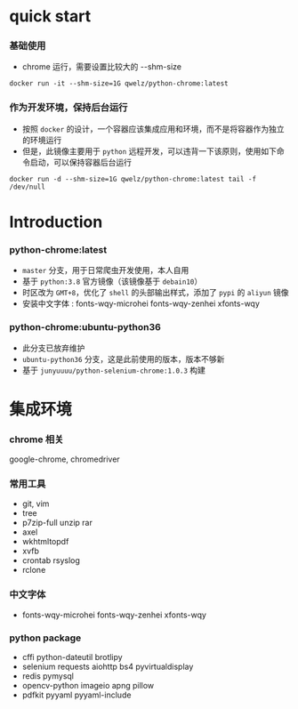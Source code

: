 <!--
 * @Author: qwelz
 * @Date: 2020-07-24 20:30:58
 * @LastEditors: qwelz
 * @LastEditTime: 2020-08-20 20:37:14
--> 

# quick start

### 基础使用
* chrome 运行，需要设置比较大的 --shm-size
```shell
docker run -it --shm-size=1G qwelz/python-chrome:latest
```

### 作为开发环境，保持后台运行
* 按照 `docker` 的设计，一个容器应该集成应用和环境，而不是将容器作为独立的环境运行
* 但是，此镜像主要用于 `python` 远程开发，可以违背一下该原则，使用如下命令启动，可以保持容器后台运行
```shell
docker run -d --shm-size=1G qwelz/python-chrome:latest tail -f /dev/null
```


# Introduction

### python-chrome:latest
* `master` 分支，用于日常爬虫开发使用，本人自用
* 基于 `python:3.8` 官方镜像（该镜像基于 `debain10`）
* 时区改为 `GMT+8`，优化了 `shell` 的头部输出样式，添加了 `pypi` 的 `aliyun` 镜像
* 安装中文字体 : fonts-wqy-microhei fonts-wqy-zenhei xfonts-wqy

### python-chrome:ubuntu-python36
* 此分支已放弃维护
* `ubuntu-python36` 分支，这是此前使用的版本，版本不够新
* 基于 `junyuuuu/python-selenium-chrome:1.0.3` 构建

# 集成环境

### chrome 相关
google-chrome, chromedriver

### 常用工具
* git, vim
* tree 
* p7zip-full unzip rar
* axel
* wkhtmltopdf
* xvfb
* crontab rsyslog
* rclone

### 中文字体
* fonts-wqy-microhei fonts-wqy-zenhei xfonts-wqy

### python package
* cffi python-dateutil brotlipy
* selenium requests aiohttp bs4 pyvirtualdisplay
* redis pymysql
* opencv-python imageio apng pillow
* pdfkit pyyaml pyyaml-include